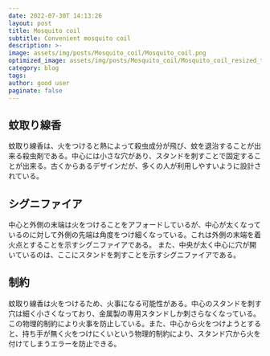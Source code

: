 ```yaml
---
date: 2022-07-30T 14:13:26
layout: post
title: Mosquito coil
subtitle: Convenient mosquito coil
description: >-
image: assets/img/posts/Mosquito_coil/Mosquito_coil.png
optimized_image: assets/img/posts/Mosquito_coil/Mosquito_coil_resized_thumbnail.png
category: blog
tags: 
author: good user
paginate: false
---
```


## 蚊取り線香

蚊取り線香は、火をつけると熱によって殺虫成分が飛び、蚊を退治することが出来る殺虫剤である。中心には小さな穴があり、スタンドを刺すことで固定することが出来る。古くからあるデザインだが、多くの人が利用しやすいように設計されている。

## シグニファイア

中心と外側の末端は火をつけることをアフォードしているが、中心が太くなっているのに対して外側の先端は角度をつけ細くなっている。これは外側の末端を着火点とすることを示すシグニファイアである。
また、中央が太く中心に穴が開いているのは、ここにスタンドを刺すことを示すシグニファイアである。


## 制約

蚊取り線香は火をつけるため、火事になる可能性がある。中心のスタンドを刺す穴は細く小さくなっており、金属製の専用スタンドしか刺さらなくなっている。この物理的制約により火事を防止している。また、中心から火をつけようとすると、持ち手が無く火をつけにくいという物理的制約により、スタンド穴から火を付けてしまうエラーを防止できる。
